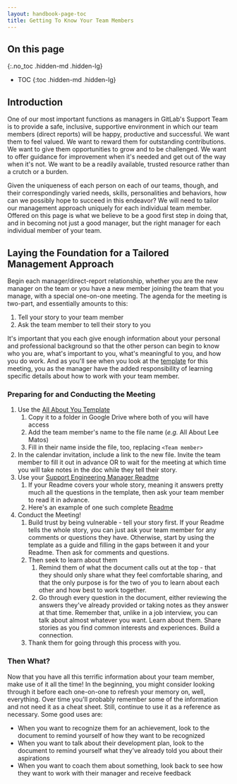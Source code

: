 ```yaml
---
layout: handbook-page-toc
title: Getting To Know Your Team Members
---
```


## On this page
{:.no_toc .hidden-md .hidden-lg}

- TOC
{:toc .hidden-md .hidden-lg}

## Introduction
One of our most important functions as managers in GitLab's Support Team is to
provide a safe, inclusive, supportive environment in which our team members
(direct reports) will be happy, productive and successful. We want them to
feel valued. We want to reward them for outstanding contributions. We want
to give them opportunities to grow and to be challenged. We want to offer
guidance for improvement when it's needed and get out of the way when it's not.
We want to be a readily available, trusted resource rather than a crutch or a
burden.

Given the uniqueness of each person on each of our teams, though, and their
correspondingly varied needs, skills, personalities and behaviors, how can we
possibly hope to succeed in this endeavor? We will need to tailor our management
approach uniquely for each individual team member. Offered on this page is what
we believe to be a good first step in doing that, and in becoming not just a
good manager, but the right manager for each individual member of your team. 

## Laying the Foundation for a Tailored Management Approach
Begin each manager/direct-report relationship, whether you are the new manager
on the team or you have a new member joining the team that you manage, with a
special one-on-one meeting. The agenda for the meeting is two-part, and
essentially amounts to this:

1.  Tell your story to your team member
2.  Ask the team member to tell their story to you

It's important that you each give enough information about your personal and
professional background so that the other person can begin to know who you
are, what's important to you, what's meaningful to you, and how you do work. And
as you'll see when you look at the
[template](https://docs.google.com/document/d/17Dj3B0NuAqdyLt_t0qctH80FC8m_gXOIgc5zpV8dj60/edit?usp=sharing)
for this meeting, you as the manager have the added responsibility of learning
specific details about how to work with your team member.

### Preparing for and Conducting the Meeting

1.  Use the [All About You Template](https://docs.google.com/document/d/17Dj3B0NuAqdyLt_t0qctH80FC8m_gXOIgc5zpV8dj60/edit?usp=sharing)
    1.  Copy it to a folder in Google Drive where both of you will have access
    1.  Add the team member's name to the file name (*e.g.* All About Lee Matos)
    1.  Fill in their name inside the file, too, replacing `<Team member>`
1.  In the calendar invitation, include a link to the new file. Invite the team
    member to fill it out in advance OR to wait for the meeting at which time
    you will take notes in the doc while they tell their story.
1.  Use your [Support Engineering Manager Readme](/handbook/engineering/readmes/)
    1.  If your Readme covers your whole story, meaning it answers pretty much
        all the questions in the template, then ask your team member to read it
        in advance.
    1.  Here's an example of one such complete
        [Readme](/handbook/engineering/readmes/mike-dunninger/)
1.  Conduct the Meeting!
    1.  Build trust by being vulnerable - tell your story first. If your Readme
        tells the whole story, you can just ask your team member for any
        comments or questions they have. Otherwise, start by using the template
        as a guide and filling in the gaps between it and your Readme. Then ask
        for comments and questions.
    1.  Then seek to learn about them
        1.  Remind them of what the document calls out at the top - that they
        should only share what they feel comfortable sharing, and that the only
        purpose is for the two of you to learn about each other and how best to
        work together.
        1.  Go through every question in the document, either reviewing the
        answers they've already provided or taking notes as they answer at that
        time. Remember that, unlike in a job interview, you can talk about
        almost whatever you want. Learn about them. Share stories as you find
        common interests and experiences. Build a connection.
    1.  Thank them for going through this process with you.

### Then What?

Now that you have all this terrific information about your team member, make use
of it all the time! In the beginning, you might consider looking through it
before each one-on-one to refresh your memory on, well, everything. Over time
you'll probably remember some of the information and not need it as a cheat
sheet. Still, continue to use it as a reference as necessary. Some good uses
are:
*  When you want to recognize them for an achievement, look to the document to
   remind yourself of how they want to be recognized
*  When you want to talk about their development plan, look to the document to
   remind yourself what they've already told you about their aspirations
*  When you want to coach them about something, look back to see how they want
   to work with their manager and receive feedback
